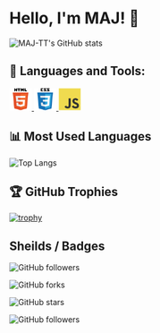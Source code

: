 # Hello, I'm MAJ! 👋

![MAJ-TT's GitHub stats](https://github-readme-stats.vercel.app/api?username=MAJ-TT&show_icons=true&theme=radical)

## 🚀 Languages and Tools:

<p align="left"> 
    <a href="https://www.w3.org/html/" target="_blank"> <img src="https://raw.githubusercontent.com/devicons/devicon/master/icons/html5/html5-original-wordmark.svg" alt="html5" width="40" height="40"/> </a> 
    <a href="https://www.w3schools.com/css/" target="_blank"> <img src="https://raw.githubusercontent.com/devicons/devicon/master/icons/css3/css3-original-wordmark.svg" alt="css3" width="40" height="40"/> </a> 
    <a href="https://developer.mozilla.org/en-US/docs/Web/JavaScript" target="_blank"> <img src="https://raw.githubusercontent.com/devicons/devicon/master/icons/javascript/javascript-original.svg" alt="javascript" width="40" height="40"/> </a> 
    <!-- Add your preferred languages and tools here -->
</p>

## 📊 Most Used Languages

![Top Langs](https://github-readme-stats.vercel.app/api/top-langs/?username=MAJ-TT&layout=compact&bg_color=000000&title_color=ffffff&text_color=ffffff)

## 🏆 GitHub Trophies

[![trophy](https://github-profile-trophy.vercel.app/?username=MAJ-TT)](https://github.com/ryo-ma/github-profile-trophy)


## Sheilds / Badges
![GitHub followers](https://img.shields.io/github/followers/MAJ-TT?style=social)

![GitHub forks](https://img.shields.io/github/forks/MAJ-TT/MAJ-TT?style=social)

![GitHub stars](https://img.shields.io/github/stars/MAJ-TT/MAJ-TT?style=social)

![GitHub followers](https://img.shields.io/github/followers/MAJ-TT?style=social&color=blue)


